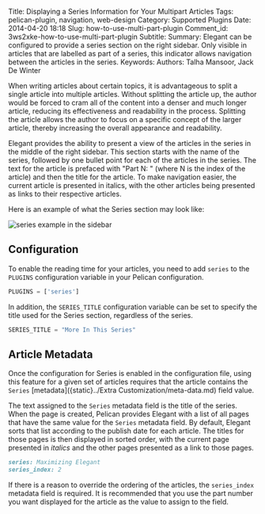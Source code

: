 Title: Displaying a Series Information for Your Multipart Articles
Tags: pelican-plugin, navigation, web-design
Category: Supported Plugins
Date: 2014-04-20 18:18
Slug: how-to-use-multi-part-plugin
Comment_id: 3ws2xke-how-to-use-multi-part-plugin
Subtitle:
Summary: Elegant can be configured to provide a series section on the right sidebar. Only visible in articles that are labelled as part of a series, this indicator allows navigation between the articles in the series.
Keywords:
Authors: Talha Mansoor, Jack De Winter

When writing articles about certain topics, it is advantageous to split a single article into
multiple articles. Without splitting the article up, the author would be forced to cram all
of the content into a denser and much longer article, reducing its effectiveness and
readability in the process. Splitting the article allows the author to focus on a specific
concept of the larger article, thereby increasing the overall appearance and readability.

Elegant provides the ability to present a view of the articles in the series in the middle of
the right sidebar. This section starts with the name of the series, followed by one bullet
point for each of the articles in the series. The text for the article is prefaced with
"Part N: " (where N is the index of the article) and then the title for the article. To make
navigation easier, the current article is presented in italics, with the other articles being
presented as links to their respective articles.

Here is an example of what the Series section may look like:

![series example in the sidebar]({static}/images/elegant-theme_multi-part-sidebar.png)

## Configuration

To enable the reading time for your articles, you need to add `series` to the `PLUGINS`
configuration variable in your Pelican configuration.

```python
PLUGINS = ['series']
```

In addition, the `SERIES_TITLE` configuration variable can be set to specify the title used for
the Series section, regardless of the series.

```python
SERIES_TITLE = "More In This Series"
```

## Article Metadata

Once the configuration for Series is enabled in the configuration file, using this feature for
a given set of articles requires that the article contains the `Series`
[metadata]({static}../Extra Customization/meta-data.md) field value.

The text assigned to the `Series` metadata field is the title of the series. When the page is
created, Pelican provides Elegant with a list of all pages that have the same value for the
`Series` metadata field. By default, Elegant sorts that list according to the publish date for
each article. The titles for those pages is then displayed in sorted order, with the current
page presented in _italics_ and the other pages presented as a link to those pages.

```Markdown
series: Maximizing Elegant
series_index: 2
```

If there is a reason to override the ordering of the articles, the `series_index` metadata
field is required. It is recommended that you use the part number you want displayed for the
article as the value to assign to the field.
